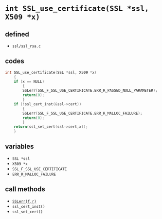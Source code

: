 # `int SSL_use_certificate(SSL *ssl, X509 *x)`

## defined

 * `ssl/ssl_rsa.c`

## codes

```c
int SSL_use_certificate(SSL *ssl, X509 *x)
	{
	if (x == NULL)
		{
		SSLerr(SSL_F_SSL_USE_CERTIFICATE,ERR_R_PASSED_NULL_PARAMETER);
		return(0);
		}
	if (!ssl_cert_inst(&ssl->cert))
		{
		SSLerr(SSL_F_SSL_USE_CERTIFICATE,ERR_R_MALLOC_FAILURE);
		return(0);
		}
	return(ssl_set_cert(ssl->cert,x));
	}
```

## variables

 * `SSL *ssl`
 * `X509 *x`
 * `SSL_F_SSL_USE_CERTIFICATE`
 * `ERR_R_MALLOC_FAILURE`

## call methods

 * [`SSLerr(f,r)`](SSLerr)
 * `ssl_cert_inst()`
 * `ssl_set_cert()`